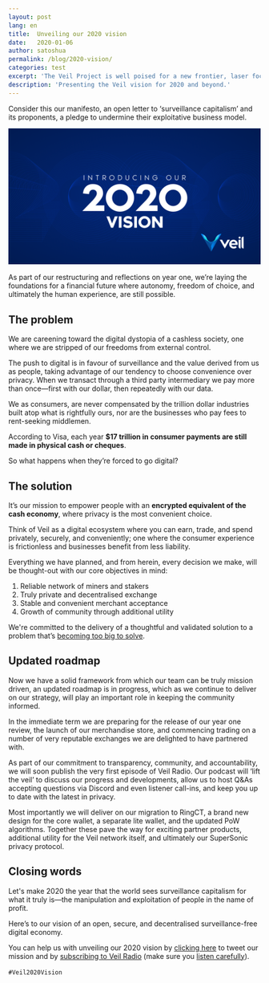 ```yaml
---
layout: post
lang: en
title:  Unveiling our 2020 vision
date:   2020-01-06
author: satoshua
permalink: /blog/2020-vision/
categories: test
excerpt: 'The Veil Project is well poised for a new frontier, laser focused on fulfilling our mission with unprecedented clarity and an unwavering sense of purpose.'
description: 'Presenting the Veil vision for 2020 and beyond.'
---
```

Consider this our manifesto, an open letter to ‘surveillance capitalism’ and its proponents, a pledge to undermine their exploitative business model.

![](/uploads/blog/2020-01-07-vision2020.png)

As part of our restructuring and reflections on year one, we’re laying the foundations for a financial future where autonomy, freedom of choice, and ultimately the human experience, are still possible.

## The problem

We are careening toward the digital dystopia of a cashless society, one where we are stripped of our freedoms from external control.

The push to digital is in favour of surveillance and the value derived from us as people, taking advantage of our tendency to choose convenience over privacy. When we transact through a third party intermediary we pay more than once—first with our dollar, then repeatedly with our data.

We as consumers, are never compensated by the trillion dollar industries built atop what is rightfully ours, nor are the businesses who pay fees to rent-seeking middlemen. 

According to Visa, each year **$17 trillion in consumer payments are still made in physical cash or cheques**.

So what happens when they’re forced to go digital?

## The solution

It’s our mission to empower people with an **encrypted equivalent of the cash economy**, where privacy is the most convenient choice.

Think of Veil as a digital ecosystem where you can earn, trade, and spend privately, securely, and conveniently; one where the consumer experience is frictionless and businesses benefit from less liability.

Everything we have planned, and from herein, every decision we make, will be thought-out with our core objectives in mind:

1.	Reliable network of miners and stakers
2.	Truly private and decentralised exchange
3.	Stable and convenient merchant acceptance
4.	Growth of community through additional utility

 
We're committed to the delivery of a thoughtful and validated solution to a problem that’s [becoming too big to solve](https://www.nytimes.com/2019/01/30/technology/facebook-privacy-apple-tim-cook.html).

## Updated roadmap

Now we have a solid framework from which our team can be truly mission driven, an updated roadmap is in progress, which as we continue to deliver on our strategy, will play an important role in keeping the community informed.

In the immediate term we are preparing for the release of our year one review, the launch of our merchandise store, and commencing trading on a number of very reputable exchanges we are delighted to have partnered with.

As part of our commitment to transparency, community, and accountability, we will soon publish the very first episode of Veil Radio. Our podcast will ‘lift the veil’ to discuss our progress and developments, allow us to host Q&As accepting questions via Discord and even listener call-ins, and keep you up to date with the latest in privacy.

Most importantly we will deliver on our migration to RingCT, a brand new design for the core wallet, a separate lite wallet, and the updated PoW algorithms. Together these pave the way for exciting partner products, additional utility for the Veil network itself, and ultimately our SuperSonic privacy protocol.

## Closing words

Let's make 2020 the year that the world sees surveillance capitalism for what it truly is—the manipulation and exploitation of people in the name of profit.

Here’s to our vision of an open, secure, and decentralised surveillance-free digital economy.

You can help us with unveiling our 2020 vision by [clicking here](https://ctt.ac/3N7Ke) to tweet our mission and by [subscribing to Veil Radio](https://anchor.fm/veilradio/) (make sure you [listen carefully](https://youtu.be/utKhq-cHOCU)).

`#Veil2020Vision`